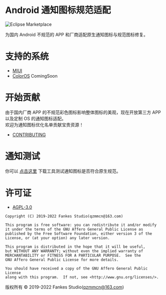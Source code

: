 # Android 通知图标规范适配

![Eclipse Marketplace](https://img.shields.io/badge/license-AGPL3.0-blue)

为国内 Android 不规范的 APP 和厂商适配原生通知图标与规范图标修复。

# 支持的系统

- [MIUI](https://github.com/fankes/MIUINativeNotifyIcon)
- [ColorOS](#) ComingSoon

# 开始贡献

由于国内厂商 APP 的不规范彩色图标影响整体图标的美观，现在开放第三方 APP 以及定制 OS 的通知图标适配。<br/>
欢迎为通知图标优化名单贡献宝贵资源！<br/>

- [CONTRIBUTING](https://github.com/fankes/AndroidNotifyIconAdapt/blob/main/CONTRIBUTING.md)

# 通知测试

你可以 [点击这里](https://github.com/fankes/AndroidNotifyIconAdapt/raw/main/tool/NotifyTester.apk) 下载工具测试通知图标是否符合原生规范。

# 许可证

- [AGPL-3.0](https://www.gnu.org/licenses/agpl-3.0.html)

```
Copyright (C) 2019-2022 Fankes Studio(qzmmcn@163.com)

This program is free software: you can redistribute it and/or modify
it under the terms of the GNU Affero General Public License as
published by the Free Software Foundation, either version 3 of the
License, or (at your option) any later version.

This program is distributed in the hope that it will be useful,
but WITHOUT ANY WARRANTY; without even the implied warranty of
MERCHANTABILITY or FITNESS FOR A PARTICULAR PURPOSE.  See the
GNU Affero General Public License for more details.

You should have received a copy of the GNU Affero General Public License
along with this program.  If not, see <http://www.gnu.org/licenses/>.
```

版权所有 © 2019-2022 Fankes Studio(qzmmcn@163.com)

